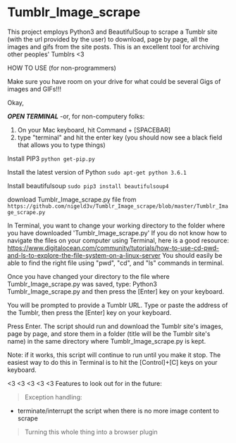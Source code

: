 # Tumblr_Image_scrape
This project employs Python3 and BeautifulSoup to scrape a Tumblr site (with the url provided by the user) to download, page by page, all the images and gifs from the site posts. This is an excellent tool for archiving other peoples' Tumblrs <3

HOW TO USE (for non-programmers)

Make sure you have room on your drive for what could be several Gigs of images and GIFs!!!

Okay,

***OPEN TERMINAL*** 
-or, for non-computery folks:
1) On your Mac keyboard, hit Command + [SPACEBAR]
2) type "terminal" and hit the enter key (you should now see a black field that allows you to type things)

Install PIP3
```python get-pip.py```

Install the latest version of Python
```sudo apt-get python 3.6.1```

Install beautifulsoup
```sudo pip3 install beautifulsoup4```

download Tumblr_Image_scrape.py file from ```https://github.com/nigeld3v/Tumblr_Image_scrape/blob/master/Tumblr_Image_scrape.py```

In Terminal, you want to change your working directory to the folder where you have downloaded 'Tumblr_Image_scrape.py'
If you do not know how to navigate the files on your computer using Terminal, here is a good resource:
https://www.digitalocean.com/community/tutorials/how-to-use-cd-pwd-and-ls-to-explore-the-file-system-on-a-linux-server
You should easily be able to find the right file using "pwd", "cd", and "ls" commands in terminal.

Once you have changed your directory to the file where Tumblr_Image_scrape.py was saved, type:
Python3 Tumblr_Image_scrape.py
and then press the [Enter] key on your keyboard.

You will be prompted to provide a Tumblr URL. Type or paste the address of the Tumblr, then press the [Enter] key on your keyboard.
  
Press Enter. The script should run and download the Tumblr site's images, page by page, and store them in a folder (title will be the Tumblr site's name) in the same directory where Tumblr_Image_scrape.py is kept.

Note: if it works, this script will continue to run until you make it stop. The easiest way to do this in Terminal is to hit the [Control]+[C] keys on your keyboard.

<3 <3 <3 <3 <3
Features to look out for in the future:

> Exception handling:
- terminate/interrupt the script when there is no more image content to scrape

> Turning this whole thing into a browser plugin
